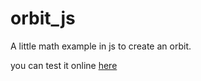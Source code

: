# orbit_js
A little math example in js to create an orbit.

you can test it online [here](https://js.do/code/439943)
